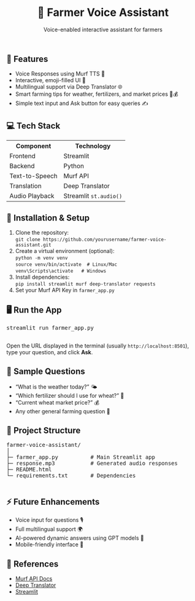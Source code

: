 <!DOCTYPE html>
<html lang="en">

<header>
    <h1>🌾 Farmer Voice Assistant</h1>
    <p>Voice-enabled interactive assistant for farmers</p>
</header>

<section>
    <h2>🎯 Features</h2>
    <ul>
        <li>Voice Responses using Murf TTS 🎤</li>
        <li>Interactive, emoji-filled UI 🌟</li>
        <li>Multilingual support via Deep Translator 🌐</li>
        <li>Smart farming tips for weather, fertilizers, and market prices 🧪💰</li>
        <li>Simple text input and Ask button for easy queries ✍️</li>
    </ul>
</section>

<section>
    <h2>💻 Tech Stack</h2>
    <table>
        <tr><th>Component</th><th>Technology</th></tr>
        <tr><td>Frontend</td><td>Streamlit</td></tr>
        <tr><td>Backend</td><td>Python</td></tr>
        <tr><td>Text-to-Speech</td><td>Murf API</td></tr>
        <tr><td>Translation</td><td>Deep Translator</td></tr>
        <tr><td>Audio Playback</td><td>Streamlit <code>st.audio()</code></td></tr>
    </table>
</section>

<section>
    <h2>🚀 Installation & Setup</h2>
    <ol>
        <li>Clone the repository:<br>
            <code>git clone https://github.com/yourusername/farmer-voice-assistant.git</code>
        </li>
        <li>Create a virtual environment (optional):<br>
            <code>python -m venv venv</code><br>
            <code>source venv/bin/activate  # Linux/Mac</code><br>
            <code>venv\Scripts\activate   # Windows</code>
        </li>
        <li>Install dependencies:<br>
            <code>pip install streamlit murf deep-translator requests</code>
        </li>
        <li>Set your Murf API Key in <code>farmer_app.py</code></li>
    </ol>
</section>

<section>
    <h2>🖥️ Run the App</h2>
    <pre>
streamlit run farmer_app.py
    </pre>
    <p>Open the URL displayed in the terminal (usually <code>http://localhost:8501</code>), type your question, and click <strong>Ask</strong>.</p>
</section>

<section>
    <h2>📸 Sample Questions</h2>
    <ul>
        <li>“What is the weather today?” 🌤️</li>
        <li>“Which fertilizer should I use for wheat?” 🧪</li>
        <li>“Current wheat market price?” 💰</li>
        <li>Any other general farming question 🤔</li>
    </ul>
</section>

<section>
    <h2>📂 Project Structure</h2>
    <pre>
farmer-voice-assistant/
│
├─ farmer_app.py          # Main Streamlit app
├─ response.mp3           # Generated audio responses
├─ README.html
└─ requirements.txt       # Dependencies
    </pre>
</section>

<section>
    <h2>⚡ Future Enhancements</h2>
    <ul>
        <li>Voice input for questions 🎙️</li>
        <li>Full multilingual support 🌍</li>
        <li>AI-powered dynamic answers using GPT models 🤖</li>
        <li>Mobile-friendly interface 📱</li>
    </ul>
</section>

<section>
    <h2>🔗 References</h2>
    <ul>
        <li><a href="https://murf.ai/api/docs/" target="_blank">Murf API Docs</a></li>
        <li><a href="https://github.com/nidhaloff/deep-translator" target="_blank">Deep Translator</a></li>
        <li><a href="https://streamlit.io/" target="_blank">Streamlit</a></li>
    </ul>
</section>

</body>
</html>
